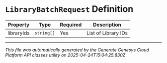 # `LibraryBatchRequest` Definition

| Property | Type | Required | Description |
|----------|------|----------|-------------|
| libraryIds | `string[]` | Yes | List of Library IDs |

---

*This file was automatically generated by the Generate Genesys Cloud Platform API classes utility on 2025-04-24T15:04:25.830Z*